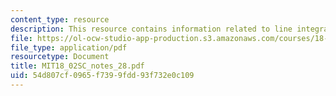 ```yaml
---
content_type: resource
description: This resource contains information related to line integrals.
file: https://ol-ocw-studio-app-production.s3.amazonaws.com/courses/18-02sc-multivariable-calculus-fall-2010/54d807cf0965f7399fdd93f732e0c109_MIT18_02SC_notes_28.pdf
file_type: application/pdf
resourcetype: Document
title: MIT18_02SC_notes_28.pdf
uid: 54d807cf-0965-f739-9fdd-93f732e0c109
---
```

